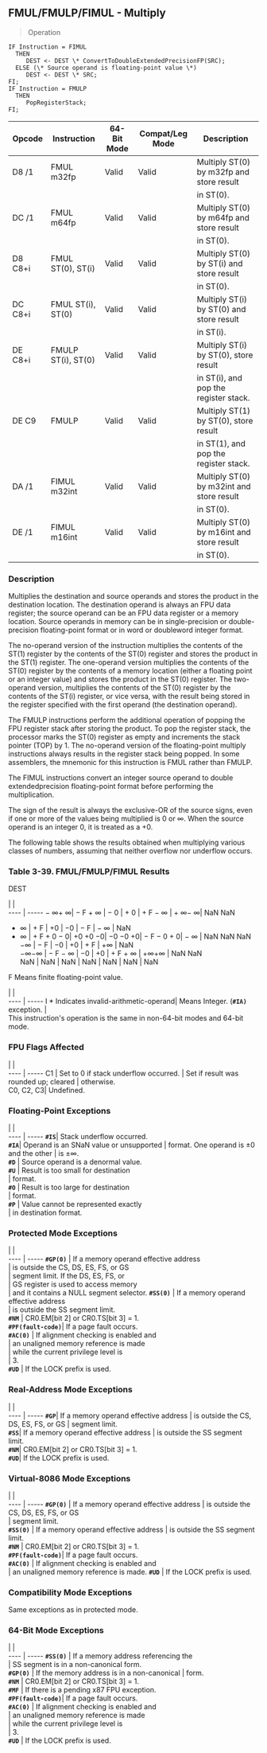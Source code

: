 ## FMUL/FMULP/FIMUL - Multiply

> Operation

``` slim
IF Instruction = FIMUL
  THEN
     DEST <- DEST \* ConvertToDoubleExtendedPrecisionFP(SRC);
  ELSE (\* Source operand is floating-point value \*)
     DEST <- DEST \* SRC;
FI;
IF Instruction = FMULP
  THEN
     PopRegisterStack;
FI;

```

 Opcode | Instruction       | 64-Bit Mode| Compat/Leg Mode| Description                              
 ---  | --- | --- | --- | ---
 D8 /1  | FMUL m32fp        | Valid      | Valid          | Multiply ST(0) by m32fp and store result 
        |                   |            |                | in ST(0).                                
 DC /1  | FMUL m64fp        | Valid      | Valid          | Multiply ST(0) by m64fp and store result 
        |                   |            |                | in ST(0).                                
 D8 C8+i| FMUL ST(0), ST(i) | Valid      | Valid          | Multiply ST(0) by ST(i) and store result 
        |                   |            |                | in ST(0).                                
 DC C8+i| FMUL ST(i), ST(0) | Valid      | Valid          | Multiply ST(i) by ST(0) and store result 
        |                   |            |                | in ST(i).                                
 DE C8+i| FMULP ST(i), ST(0)| Valid      | Valid          | Multiply ST(i) by ST(0), store result    
        |                   |            |                | in ST(i), and pop the register stack.    
 DE C9  | FMULP             | Valid      | Valid          | Multiply ST(1) by ST(0), store result    
        |                   |            |                | in ST(1), and pop the register stack.    
 DA /1  | FIMUL m32int      | Valid      | Valid          | Multiply ST(0) by m32int and store result
        |                   |            |                | in ST(0).                                
 DE /1  | FIMUL m16int      | Valid      | Valid          | Multiply ST(0) by m16int and store result
        |                   |            |                | in ST(0).                                

### Description
Multiplies the destination and source operands and stores the product in the
destination location. The destination operand is always an FPU data register;
the source operand can be an FPU data register or a memory location. Source
operands in memory can be in single-precision or double-precision floating-point
format or in word or doubleword integer format.

The no-operand version of the instruction multiplies the contents of the ST(1)
register by the contents of the ST(0) register and stores the product in the
ST(1) register. The one-operand version multiplies the contents of the ST(0)
register by the contents of a memory location (either a floating point or an
integer value) and stores the product in the ST(0) register. The two-operand
version, multiplies the contents of the ST(0) register by the contents of the
ST(i) register, or vice versa, with the result being stored in the register
specified with the first operand (the destination operand).

The FMULP instructions perform the additional operation of popping the FPU register
stack after storing the product. To pop the register stack, the processor marks
the ST(0) register as empty and increments the stack pointer (TOP) by 1. The
no-operand version of the floating-point multiply instructions always results
in the register stack being popped. In some assemblers, the mnemonic for this
instruction is FMUL rather than FMULP.

The FIMUL instructions convert an integer source operand to double extendedprecision
floating-point format before performing the multiplication.

The sign of the result is always the exclusive-OR of the source signs, even
if one or more of the values being multiplied is 0 or ∞. When the source operand
is an integer 0, it is treated as a +0.

The following table shows the results obtained when multiplying various classes
of numbers, assuming that neither overflow nor underflow occurs.


### Table 3-39. FMUL/FMULP/FIMUL Results
DEST

   | |  
---- | -----
 − ∞+ ∞| − F + ∞    | − 0     | + 0     | + F − ∞    | + ∞− ∞| NaN NaN    
 + ∞   | + F        | +0      | −0      | − F        | − ∞   | NaN        
 + ∞   | + F + 0 − 0| +0 +0 −0| −0 −0 +0| − F − 0 + 0| − ∞   | NaN NaN NaN
 −∞    | − F        | −0      | +0      | + F        | +∞    | NaN        
 −∞−∞  | − F − ∞    | −0      | +0      | + F + ∞    | +∞+∞  | NaN NaN    
 NaN   | NaN        | NaN     | NaN     | NaN        | NaN   | NaN        
<aside class="notification">
F Means finite floating-point value.
</aside>

   | |  
---- | -----
 I \* Indicates invalid-arithmetic-operand| Means Integer.
 (**``#IA)``** exception.                        |               
This instruction's operation is the same in non-64-bit modes and 64-bit mode.



### FPU Flags Affected
   | |  
---- | -----
 C1        | Set to 0 if stack underflow occurred.
           | Set if result was rounded up; cleared
           | otherwise.                           
 C0, C2, C3| Undefined.                           

### Floating-Point Exceptions
   | |  
---- | -----
 **``#IS``**| Stack underflow occurred.              
 **``#IA``**| Operand is an SNaN value or unsupported
    | format. One operand is ±0 and the other
    | is ±∞.                                 
 **``#D``** | Source operand is a denormal value.    
 **``#U``** | Result is too small for destination    
    | format.                                
 **``#O``** | Result is too large for destination    
    | format.                                
 **``#P``** | Value cannot be represented exactly    
    | in destination format.                 

### Protected Mode Exceptions
   | |  
---- | -----
 **``#GP(0)``**         | If a memory operand effective address   
                | is outside the CS, DS, ES, FS, or GS    
                | segment limit. If the DS, ES, FS, or    
                | GS register is used to access memory    
                | and it contains a NULL segment selector.
 **``#SS(0)``**         | If a memory operand effective address   
                | is outside the SS segment limit.        
 **``#NM``**            | CR0.EM[bit 2] or CR0.TS[bit 3] = 1.     
 **``#PF(fault-code)``**| If a page fault occurs.                 
 **``#AC(0)``**         | If alignment checking is enabled and    
                | an unaligned memory reference is made   
                | while the current privilege level is    
                | 3.                                      
 **``#UD``**            | If the LOCK prefix is used.             

### Real-Address Mode Exceptions
   | |  
---- | -----
 **``#GP``**| If a memory operand effective address
    | is outside the CS, DS, ES, FS, or GS 
    | segment limit.                       
 **``#SS``**| If a memory operand effective address
    | is outside the SS segment limit.     
 **``#NM``**| CR0.EM[bit 2] or CR0.TS[bit 3] = 1.  
 **``#UD``**| If the LOCK prefix is used.          

### Virtual-8086 Mode Exceptions
   | |  
---- | -----
 **``#GP(0)``**         | If a memory operand effective address 
                | is outside the CS, DS, ES, FS, or GS  
                | segment limit.                        
 **``#SS(0)``**         | If a memory operand effective address 
                | is outside the SS segment limit.      
 **``#NM``**            | CR0.EM[bit 2] or CR0.TS[bit 3] = 1.   
 **``#PF(fault-code)``**| If a page fault occurs.               
 **``#AC(0)``**         | If alignment checking is enabled and  
                | an unaligned memory reference is made.
 **``#UD``**            | If the LOCK prefix is used.           

### Compatibility Mode Exceptions
Same exceptions as in protected mode.


### 64-Bit Mode Exceptions
   | |  
---- | -----
 **``#SS(0)``**         | If a memory address referencing the        
                | SS segment is in a non-canonical form.     
 **``#GP(0)``**         | If the memory address is in a non-canonical
                | form.                                      
 **``#NM``**            | CR0.EM[bit 2] or CR0.TS[bit 3] = 1.        
 **``#MF``**            | If there is a pending x87 FPU exception.   
 **``#PF(fault-code)``**| If a page fault occurs.                    
 **``#AC(0)``**         | If alignment checking is enabled and       
                | an unaligned memory reference is made      
                | while the current privilege level is       
                | 3.                                         
 **``#UD``**            | If the LOCK prefix is used.                
